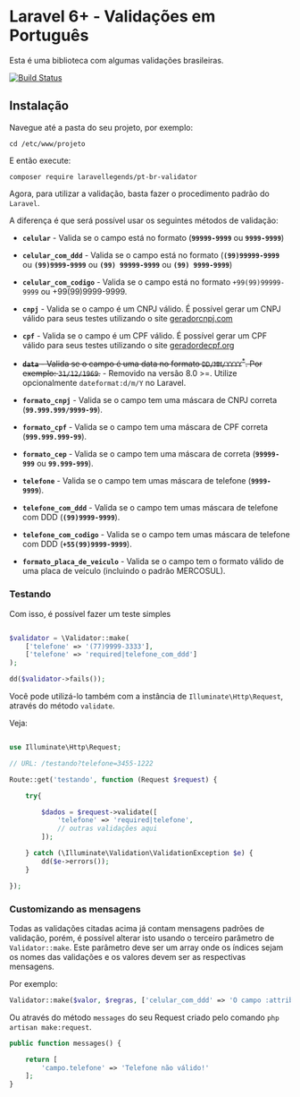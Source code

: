 # Laravel 6+ - Validações em Português

Esta é uma biblioteca com algumas validações brasileiras.

[![Build Status](https://travis-ci.org/LaravelLegends/pt-br-validator.svg?branch=master)](https://travis-ci.org/LaravelLegends/pt-br-validator)

## Instalação

Navegue até a pasta do seu projeto, por exemplo:

```
cd /etc/www/projeto
```

E então execute:

```
composer require laravellegends/pt-br-validator
```

Agora, para utilizar a validação, basta fazer o procedimento padrão do `Laravel`.

A diferença é que será possível usar os seguintes métodos de validação:

* **`celular`** - Valida se o campo está no formato (**`99999-9999`** ou **`9999-9999`**)

*  **`celular_com_ddd`** - Valida se o campo está no formato (**`(99)99999-9999`** ou **`(99)9999-9999`** ou **`(99) 99999-9999`** ou **`(99) 9999-9999`**)
* **`celular_com_codigo`** - Valida se o campo está no formato `+99(99)99999-9999` ou +99(99)9999-9999.

* **`cnpj`** - Valida se o campo é um CNPJ válido. É possível gerar um CNPJ válido para seus testes utilizando o site [geradorcnpj.com](http://www.geradorcnpj.com/)

* **`cpf`** - Valida se o campo é um CPF válido. É possível gerar um CPF válido para seus testes utilizando o site [geradordecpf.org](http://geradordecpf.org) 

* <strike>**`data`** - Valida se o campo é uma data no formato `DD/MM/YYYY`<sup>*</sup>. Por exemplo: `31/12/1969`.</strike> - Removido na versão 8.0 >=. Utilize opcionalmente `dateformat:d/m/Y` no Laravel.

* **`formato_cnpj`** - Valida se o campo tem uma máscara de CNPJ correta (**`99.999.999/9999-99`**).

* **`formato_cpf`** - Valida se o campo tem uma máscara de CPF correta (**`999.999.999-99`**).

* **`formato_cep`** - Valida se o campo tem uma máscara de correta (**`99999-999`** ou **`99.999-999`**).

* **`telefone`** - Valida se o campo tem umas máscara de telefone (**`9999-9999`**).

* **`telefone_com_ddd`** - Valida se o campo tem umas máscara de telefone com DDD (**`(99)9999-9999`**).
* **`telefone_com_codigo`** - Valida se o campo tem umas máscara de telefone com DDD (**`+55(99)9999-9999`**).

* **`formato_placa_de_veiculo`** - Valida se o campo tem o formato válido de uma placa de veículo (incluindo o padrão MERCOSUL).

### Testando

Com isso, é possível fazer um teste simples


```php

$validator = \Validator::make(
    ['telefone' => '(77)9999-3333'],
    ['telefone' => 'required|telefone_com_ddd']
);

dd($validator->fails());

```

Você pode utilizá-lo também com a instância de `Illuminate\Http\Request`, através do método `validate`.

Veja:

```php

use Illuminate\Http\Request;

// URL: /testando?telefone=3455-1222

Route::get('testando', function (Request $request) {

    try{

        $dados = $request->validate([
            'telefone' => 'required|telefone',
            // outras validações aqui
        ]);

    } catch (\Illuminate\Validation\ValidationException $e) {
        dd($e->errors());
    }

});

```


### Customizando as mensagens

Todas as validações citadas acima já contam mensagens padrões de validação, porém, é possível alterar isto usando o terceiro parâmetro de `Validator::make`. Este parâmetro deve ser um array onde os índices sejam os nomes das validações e os valores devem ser as respectivas mensagens.

Por exemplo:


```php
Validator::make($valor, $regras, ['celular_com_ddd' => 'O campo :attribute não é um celular'])
```

Ou através do método `messages` do seu Request criado pelo comando `php artisan make:request`.

```php
public function messages() {

    return [
        'campo.telefone' => 'Telefone não válido!'
    ];
}
```
